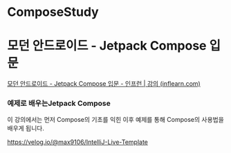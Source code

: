 # ComposeStudy

# ****모던 안드로이드 - Jetpack Compose 입문****

[모던 안드로이드 - Jetpack Compose 입문 - 인프런 | 강의 (inflearn.com)](https://www.inflearn.com/course/%EB%AA%A8%EB%8D%98-%EC%95%88%EB%93%9C%EB%A1%9C%EC%9D%B4%EB%93%9C-%EC%BB%B4%ED%8F%AC%EC%A6%88)

### **예제로 배우는Jetpack Compose**

이 강의에서는 먼저 Compose의 기초를 익힌 이후 예제를 통해 Compose의 사용법을 배우게 됩니다.


https://velog.io/@max9106/IntelliJ-Live-Template